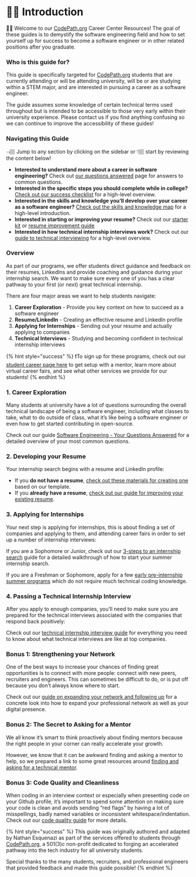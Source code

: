 # 👋🏾 Introduction

👋🏾 Welcome to our [CodePath.org](http://codepath.org/) Career Center Resources! The goal of these guides is to demystify the software engineering field and how to set yourself up for success to become a software engineer or in other related positions after you graduate.

### Who is this guide for? <a id="Who-is-this-guide-for"></a>

This guide is specifically targeted for [CodePath.org](http://codepath.org/) students that are currently attending or will be attending university, will be or are studying within a STEM major, and are interested in pursuing a career as a software engineer.

The guide assumes some knowledge of certain technical terms used throughout but is intended to be accessible to those very early within their university experience. Please contact us if you find anything confusing so we can continue to improve the accessibility of these guides!

### Navigating this Guide <a id="Navigating-this-Guide"></a>

👈🏽 Jump to any section by clicking on the sidebar or 👇🏽 start by reviewing the content below!

* **Interested to understand more about a career in software engineering?** Check out [our questions answered](software-engineering/your-questions-answered/) page for answers to common questions.
* **Interested in the specific steps you should complete while in college?** [Check out our success checklist](success-checklist.md) for a high-level overview.
* **Interested in the skills and knowledge you’ll develop over your career as a software engineer?** [Check out the skills and knowledge map](skills-and-knowledge-tree.md) for a high-level introduction.
* **Interested in starting or improving your resume?** Check out our [starter kit](https://goo.gl/q5dp5w) or [resume improvement guide](artifacts/student-handbook-internship-search-student-resume-guide.md)
* **Interested in how technical internship interviews work?** Check out our [guide to technical interviewing](technical-interviewing/technical-interviewing-guide.md) for a high-level overview.

### Overview <a id="Overview"></a>

As part of our programs, we offer students direct guidance and feedback on their resumes, LinkedIns and provide coaching and guidance during your internship search. We want to make sure every one of you has a clear pathway to your first \(or next\) great technical internship.

There are four major areas we want to help students navigate:

1. **Career Exploration** - Provide you key context on how to succeed as a software engineer
2. **Resume/LinkedIn** - Creating an effective resume and LinkedIn profile
3. **Applying for Internships** - Sending out your resume and actually applying to companies
4. **Technical Interviews** - Studying and becoming confident in technical internship interviews

{% hint style="success" %}
❗To sign up for these programs, check out our [student career page here](https://codepath.org/career) to get setup with a mentor, learn more about virtual career fairs, and see what other services we provide for our students!
{% endhint %}

### 1. Career Exploration <a id="1-Career-Exploration"></a>

Many students at university have a lot of questions surrounding the overall technical landscape of being a software engineer, including what classes to take, what to do outside of class, what it’s like being a software engineer or even how to get started contributing in open-source.

Check out our guide [Software Engineering - Your Questions Answered](software-engineering/your-questions-answered/) for a detailed overview of your most common questions.

### 2. Developing your Resume <a id="2-Developing-your-Resume"></a>

Your internship search begins with a resume and LinkedIn profile:

* If you **do not have a resume**, [check out these materials for creating one](https://goo.gl/q5dp5w) based on our template.
* If you **already have a resume**, [check out our guide for improving your existing resume](artifacts/student-handbook-internship-search-student-resume-guide.md).

### 3. Applying for Internships <a id="3-Applying-for-Internships"></a>

Your next step is applying for internships, this is about finding a set of companies and applying to them, and attending career fairs in order to set up a number of internship interviews:

If you are a Sophomore or Junior, check out our [3-steps to an internship search](https://medium.com/@seaon/3-step-guide-to-nail-your-internship-search-82ed58f7f6a) guide for a detailed walkthrough of how to start your summer internship search.

If you are a Freshman or Sophomore, apply for a few [early pre-internship summer programs](internship-and-job-search-strategy/early-internship-programs.md) which do not require much technical coding knowledge.

### 4. Passing a Technical Internship Interview <a id="4-Passing-a-Technical-Internship-Interview"></a>

After you apply to enough companies, you’ll need to make sure you are prepared for the technical interviews associated with the companies that respond back positively:

Check out our [technical internship interview guide](technical-interviewing/technical-interviewing-guide.md) for everything you need to know about what technical interviews are like at top companies.

### Bonus 1: Strengthening your Network <a id="Bonus-1-Strengthening-your-Network"></a>

One of the best ways to increase your chances of finding great opportunities is to connect with more people: connect with new peers, recruiters and engineers. This can sometimes be difficult to do, or is put off because you don’t always know where to start.

Check out our [guide on expanding your network and following up](networking/the-art-of-the-follow-up/) for a concrete look into how to expand your professional network as well as your digital presence.

### Bonus 2: The Secret to Asking for a Mentor <a id="Bonus-2-The-Secret-to-Asking-for-a-Mentor"></a>

We all know it’s smart to think proactively about finding mentors because the right people in your corner can really accelerate your growth.

However, we know that it can be awkward finding and asking a mentor to help, so we prepared a link to some great resources around [finding and asking for a technical mentor](bonus/finding-a-mentor.md).

### Bonus 3: Code Quality and Cleanliness <a id="Bonus-3-Code-Quality-and-Cleanliness"></a>

When coding in an interview context or especially when presenting code on your Github profile, it’s important to spend some attention on making sure your code is clean and avoids sending “red flags” by having a lot of misspellings, badly named variables or inconsistent whitespace/indentation. Check out our [code quality guide](domain-specific/improving-code-quality.md) for more details.

{% hint style="success" %}
This guide was originally authored and adapted by Nathan Esquenazi as part of the services offered to students through [CodePath.org](http://codepath.org/), a 501\(3\)c non-profit dedicated to forging an accelerated pathway into the tech industry for all university students.

Special thanks to the many students, recruiters, and professional engineers that provided feedback and made this guide possible!
{% endhint %}

